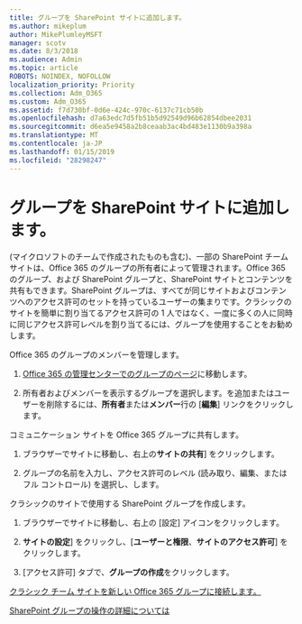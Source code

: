 ```yaml
---
title: グループを SharePoint サイトに追加します。
ms.author: mikeplum
author: MikePlumleyMSFT
manager: scotv
ms.date: 8/3/2018
ms.audience: Admin
ms.topic: article
ROBOTS: NOINDEX, NOFOLLOW
localization_priority: Priority
ms.collection: Adm_O365
ms.custom: Adm_O365
ms.assetid: f7d730bf-0d6e-424c-970c-6137c71cb50b
ms.openlocfilehash: d7a63edc7d5fb51b5d92549d96b62854dbee2031
ms.sourcegitcommit: d6ea5e9458a2b8ceaab3ac4bd483e1130b9a398a
ms.translationtype: MT
ms.contentlocale: ja-JP
ms.lasthandoff: 01/15/2019
ms.locfileid: "28298247"
---
```

# <a name="add-a-group-to-a-sharepoint-site"></a>グループを SharePoint サイトに追加します。

(マイクロソフトのチームで作成されたものも含む)、一部の SharePoint チーム サイトは、Office 365 のグループの所有者によって管理されます。Office 365 のグループ、および SharePoint グループと、SharePoint サイトとコンテンツを共有もできます。SharePoint グループは、すべてが同じサイトおよびコンテンツへのアクセス許可のセットを持っているユーザーの集まりです。クラシックのサイトを簡単に割り当てるアクセス許可の 1 人ではなく、一度に多くの人に同時に同じアクセス許可レベルを割り当てるには、グループを使用することをお勧めします。
  
Office 365 のグループのメンバーを管理します。
  
1. [Office 365 の管理センターでのグループのページ](https://portal.office.com/adminportal/home#/groups)に移動します。
    
2. 所有者およびメンバーを表示するグループを選択します。を追加またはユーザーを削除するには、**所有者**または**メンバー**行の [**編集**] リンクをクリックします。 
    
コミュニケーション サイトを Office 365 グループに共有します。
  
1. ブラウザーでサイトに移動し、右上の**サイトの共有**] をクリックします。 
    
2. グループの名前を入力し、アクセス許可のレベル (読み取り、編集、またはフル コントロール) を選択し、します。
    
クラシックのサイトで使用する SharePoint グループを作成します。
  
1. ブラウザーでサイトに移動し、右上の [設定] アイコンをクリックします。
    
2. **サイトの設定**] をクリックし、[**ユーザーと権限**、**サイトのアクセス許可**] をクリックします。
    
3. [アクセス許可] タブで、**グループの作成**をクリックします。
    
[クラシック チーム サイトを新しい Office 365 グループに接続します。](https://go.microsoft.com/fwlink/?linkid=2008654)
  
[SharePoint グループの操作の詳細については](https://go.microsoft.com/fwlink/?linkid=874658)
  

